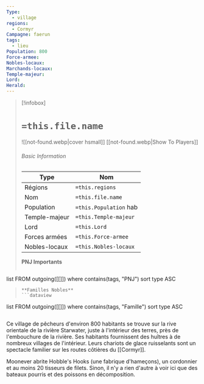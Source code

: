 ```yaml
---
Type:
  - village
regions:
  - Cormyr
Campagne: faerun
tags:
  - lieu
Population: 800
Force-armee: 
Nobles-locaux: 
Marchands-locaux: 
Temple-majeur: 
Lord: 
Herald:
---
```

> [!infobox]
> # `=this.file.name`
> ![[not-found.webp|cover hsmall]]
> [[not-found.webp|Show To Players]]
> ###### Basic Information
> Type |  Nom |
> ---|---|
> Régions | `=this.regions`|
> Nom | `=this.file.name ` |
> Population | `=this.Population` hab |
> Temple-majeur | `=this.Temple-majeur` |
> Lord | `=this.Lord` |
> Forces armées | `=this.Force-armee` |
> Nobles-locaux | `=this.Nobles-locaux ` |
> **PNJ Importants**
>  ```dataview
list FROM outgoing([[]])
where contains(tags, "PNJ")
sort type ASC
>```
> **Familles Nobles**
> ```dataview
list FROM outgoing([[]])
where contains(tags, "Famille")
sort type ASC
>```


Ce village de pêcheurs d'environ 800 habitants se trouve sur la rive orientale de la rivière Starwater, juste à l'intérieur des terres, près de l'embouchure de la rivière. Ses habitants fournissent des huîtres à de nombreux villages de l'intérieur. Leurs chariots de glace ruisselants sont un spectacle familier sur les routes côtières du [[Cormyr]].

Moonever abrite Hobble's Hooks (une fabrique d'hameçons), un cordonnier et au moins 20 tisseurs de filets. Sinon, il n'y a rien d'autre à voir ici que des bateaux pourris et des poissons en décomposition.